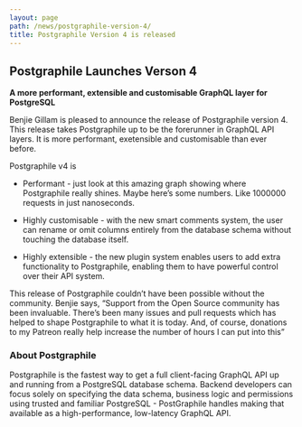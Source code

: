 ```yaml
---
layout: page
path: /news/postgraphile-version-4/
title: Postgraphile Version 4 is released
---
```


## Postgraphile Launches Verson 4
__A more performant, extensible and customisable GraphQL layer for PostgreSQL__

Benjie Gillam is pleased to announce the release of Postgraphile version 4. This release takes Postgraphile up to be the forerunner in GraphQL API layers. It is more performant, exetensible and customisable than ever before. 

Postgraphile v4 is 

 * Performant - just look at this amazing graph showing where Postgraphile really shines. Maybe here’s some numbers. Like 1000000 requests in just nanoseconds.

 * Highly customisable - with the new smart comments system, the user can rename or omit columns entirely from the database schema without touching the database itself. 

 * Highly extensible - the new plugin system enables users to add extra functionality to Postgraphile, enabling them to have powerful control over their API system.

This release of Postgraphile couldn’t have been possible without the community. Benjie says, “Support from the Open Source community has been invaluable. There’s been many issues and pull requests which has helped to shape Postgraphile to what it is today. And, of course, donations to my Patreon really help increase the number of hours I can put into this”


### About Postgraphile 

Postgraphile is the fastest way to get a full client-facing GraphQL API up and running from a PostgreSQL database schema. Backend developers can focus solely on specifying the data schema, business logic and permissions using trusted and familiar PostgreSQL - PostGraphile handles making that available as a high-performance, low-latency GraphQL API.

